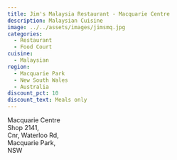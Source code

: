 ```yaml
---
title: Jim's Malaysia Restaurant - Macquarie Centre
description: Malaysian Cuisine
image: ../../assets/images/jimsmq.jpg
categories:
  - Restaurant
  - Food Court
cuisine:
  - Malaysian
region:
  - Macquarie Park
  - New South Wales
  - Australia
discount_pct: 10
discount_text: Meals only
---
```

Macquarie Centre\
Shop 2141,\
Cnr, Waterloo Rd,\
Macquarie Park,\
NSW
